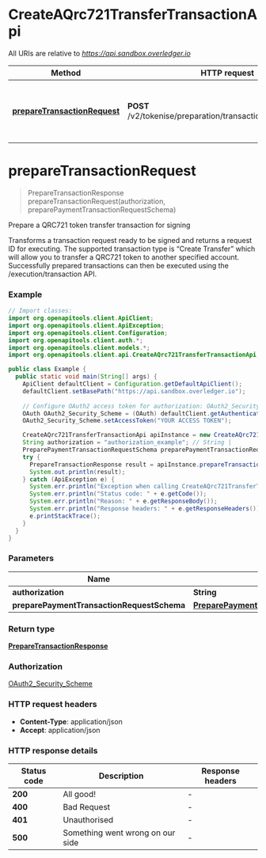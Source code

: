 # CreateAQrc721TransferTransactionApi

All URIs are relative to *https://api.sandbox.overledger.io*

Method | HTTP request | Description
------------- | ------------- | -------------
[**prepareTransactionRequest**](CreateAQrc721TransferTransactionApi.md#prepareTransactionRequest) | **POST** /v2/tokenise/preparation/transaction/qrc721/transfer | Prepare a QRC721 token transfer transaction for signing


<a name="prepareTransactionRequest"></a>
# **prepareTransactionRequest**
> PrepareTransactionResponse prepareTransactionRequest(authorization, preparePaymentTransactionRequestSchema)

Prepare a QRC721 token transfer transaction for signing

Transforms a transaction request ready to be signed and returns a request ID for executing. The supported transaction type is “Create Transfer” which will allow you to transfer a QRC721 token to another specified account. Successfully prepared transactions can then be executed using the /execution/transaction API.

### Example
```java
// Import classes:
import org.openapitools.client.ApiClient;
import org.openapitools.client.ApiException;
import org.openapitools.client.Configuration;
import org.openapitools.client.auth.*;
import org.openapitools.client.models.*;
import org.openapitools.client.api.CreateAQrc721TransferTransactionApi;

public class Example {
  public static void main(String[] args) {
    ApiClient defaultClient = Configuration.getDefaultApiClient();
    defaultClient.setBasePath("https://api.sandbox.overledger.io");
    
    // Configure OAuth2 access token for authorization: OAuth2_Security_Scheme
    OAuth OAuth2_Security_Scheme = (OAuth) defaultClient.getAuthentication("OAuth2_Security_Scheme");
    OAuth2_Security_Scheme.setAccessToken("YOUR ACCESS TOKEN");

    CreateAQrc721TransferTransactionApi apiInstance = new CreateAQrc721TransferTransactionApi(defaultClient);
    String authorization = "authorization_example"; // String | 
    PreparePaymentTransactionRequestSchema preparePaymentTransactionRequestSchema = new PreparePaymentTransactionRequestSchema(); // PreparePaymentTransactionRequestSchema | 
    try {
      PrepareTransactionResponse result = apiInstance.prepareTransactionRequest(authorization, preparePaymentTransactionRequestSchema);
      System.out.println(result);
    } catch (ApiException e) {
      System.err.println("Exception when calling CreateAQrc721TransferTransactionApi#prepareTransactionRequest");
      System.err.println("Status code: " + e.getCode());
      System.err.println("Reason: " + e.getResponseBody());
      System.err.println("Response headers: " + e.getResponseHeaders());
      e.printStackTrace();
    }
  }
}
```

### Parameters

Name | Type | Description  | Notes
------------- | ------------- | ------------- | -------------
 **authorization** | **String**|  |
 **preparePaymentTransactionRequestSchema** | [**PreparePaymentTransactionRequestSchema**](PreparePaymentTransactionRequestSchema.md)|  |

### Return type

[**PrepareTransactionResponse**](PrepareTransactionResponse.md)

### Authorization

[OAuth2_Security_Scheme](../README.md#OAuth2_Security_Scheme)

### HTTP request headers

 - **Content-Type**: application/json
 - **Accept**: application/json

### HTTP response details
| Status code | Description | Response headers |
|-------------|-------------|------------------|
**200** | All good! |  -  |
**400** | Bad Request |  -  |
**401** | Unauthorised |  -  |
**500** | Something went wrong on our side |  -  |


